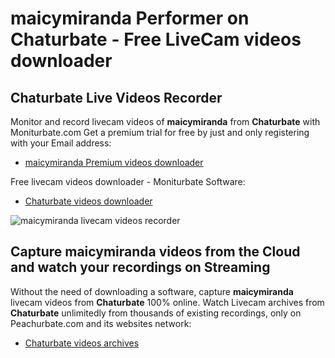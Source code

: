 # maicymiranda Performer on Chaturbate - Free LiveCam videos downloader

## Chaturbate Live Videos Recorder

Monitor and record livecam videos of **maicymiranda** from **Chaturbate** with Moniturbate.com
Get a premium trial for free by just and only registering with your Email address:
* [maicymiranda Premium videos downloader](https://moniturbate.com/request-demo-licence-key.html)

Free livecam videos downloader - Moniturbate Software:
* [Chaturbate videos downloader](https://moniturbate.com/moniturbate-download-software.html)

![maicymiranda livecam videos recorder](https://peachurnet.com/templates/moniturbate-software.png)


## Capture maicymiranda videos from the Cloud and watch your recordings on Streaming

Without the need of downloading a software, capture **maicymiranda** livecam videos from **Chaturbate** 100% online.
Watch Livecam archives from **Chaturbate** unlimitedly from thousands of existing recordings, only on Peachurbate.com and its websites network:
* [Chaturbate videos archives](https://peachurnet.com/)